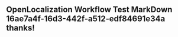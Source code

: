 <properties
ms.topic="hero-topic"
ms.test1="hero-topic"
ms.test2="test"/>

## OpenLocalization Workflow Test MarkDown 16ae7a4f-16d3-442f-a512-edf84691e34a thanks!
<!--HONumber=Mar16_HO2-->
